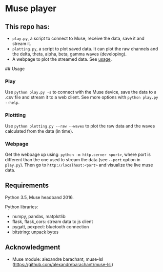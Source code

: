 # Muse player

## This repo has:
* `play.py`, a script to connect to Muse, receive the data, save it and stream it.
* `plotting.py`, a script to plot saved data. It can plot the raw channels and the delta, theta, alpha, beta, gamma waves (developing).
* A webpage to plot the streamed data. See [usage](#usage).



<a name="usage" />
## Usage

### Play
Use `python play.py -s` to connect with the Muse device, save the data to a .csv file and stream it to a web client. See more options with `python play.py --help`.

### Plottting
Use `python plotting.py --raw --waves` to plot the raw data and the waves calculated from the data (in time).

### Webpage
Get the webpage up using: `python -m http.server <port>`, where port is different than the one used to stream the data (see `--port` option in `play.py`). Then go to `http://localhost:<port>` and visualize the live muse data.



## Requirements
Python 3.5, Muse headband 2016.

Python libraries:
* numpy, pandas, matplotlib
* flask, flask_cors: stream data to js client
* pygatt, pexpect: bluetooth connection
* bitstring: unpack bytes


## Acknowledgment
* Muse module: alexandre barachant, muse-lsl (https://github.com/alexandrebarachant/muse-lsl)
